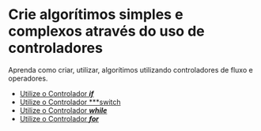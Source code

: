 #  Crie algorítimos simples e complexos através do uso de controladores

Aprenda como criar, utilizar, algorítimos utilizando controladores de fluxo e operadores.

* [Utilize o Controlador ***if***](,controladores/01-if/README.md)
* [Utilize o Controlador ***switch](.,controladores/02-switch/README.md)
* [Utilize o Controlador ***while***](.controladores/03-while/README.md)
* [Utilize o Controlador ***for***](.controladores/04-for/README.md)